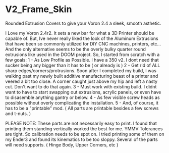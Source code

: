 # V2_Frame_Skin
Rounded Extrusion Covers to give your Voron 2.4 a sleek, smooth asthetic.

I Love my Voron 2.4r2. It sets a new bar for what a 3D Printer should be capable of.
But, Ive never really liked the look of the Aluminum Extrusions that have been so commonly utilized for DIY CNC machines, printers, etc...
And the only alternative seems to be the overly bulky quarter round extrusions like used in the DOOM project.
So, I started from scratch with a few goals:
 1 - As Low Profile as Possible. I have a 350 v2. I dont need that sucker being any bigger than it has to be ( or already is )
 2 - Get rid of ALL sharp edges/corners/protrusions. Soon after I completed my build, I was walking past my newly built additive manufacturing beast of a printer and veered a bit too close. A corner caught just above my hip and left a nasty cut. Don't want to do that again.
 3 - Must work with existing build. I didnt want to have to start swapping out extrusions, acrylic panels, or even have to disasemble anything gantry or below.
 4 - As few visible screw heads as possible without overly complicating the installation.
 5 - And, of course, it has to be a "printable" mod. ( All parts are printable besides a few screws and t-nuts. )
 
 PLEASE NOTE:
 These parts are not necessarily easy to print.
 I found that printing them standing vertically worked the best for me. YMMV
 Tolerances are tight. So calibration needs to be spot on. I tried printing some of them on my Ender3 and found its kinematics to be too sloppy.
 Several of the parts will need supports. ( Hinge Body, Upper Corners, etc )
 
 
